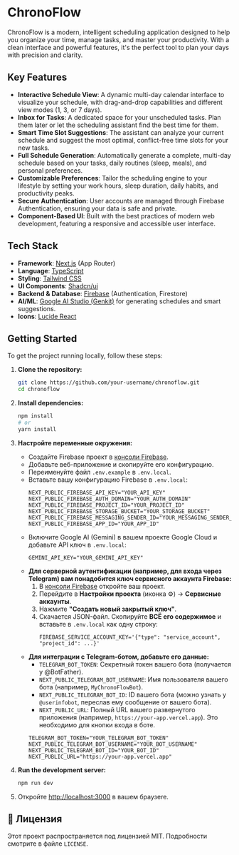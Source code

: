 
# ChronoFlow

ChronoFlow is a modern, intelligent scheduling application designed to help you organize your time, manage tasks, and master your productivity. With a clean interface and powerful features, it's the perfect tool to plan your days with precision and clarity.

## Key Features

- **Interactive Schedule View**: A dynamic multi-day calendar interface to visualize your schedule, with drag-and-drop capabilities and different view modes (1, 3, or 7 days).
- **Inbox for Tasks**: A dedicated space for your unscheduled tasks. Plan them later or let the scheduling assistant find the best time for them.
- **Smart Time Slot Suggestions**: The assistant can analyze your current schedule and suggest the most optimal, conflict-free time slots for your new tasks.
- **Full Schedule Generation**: Automatically generate a complete, multi-day schedule based on your tasks, daily routines (sleep, meals), and personal preferences.
- **Customizable Preferences**: Tailor the scheduling engine to your lifestyle by setting your work hours, sleep duration, daily habits, and productivity peaks.
- **Secure Authentication**: User accounts are managed through Firebase Authentication, ensuring your data is safe and private.
- **Component-Based UI**: Built with the best practices of modern web development, featuring a responsive and accessible user interface.

## Tech Stack

- **Framework**: [Next.js](https://nextjs.org/) (App Router)
- **Language**: [TypeScript](https://www.typescriptlang.org/)
- **Styling**: [Tailwind CSS](https://tailwindcss.com/)
- **UI Components**: [Shadcn/ui](https://ui.shadcn.com/)
- **Backend & Database**: [Firebase](https://firebase.google.com/) (Authentication, Firestore)
- **AI/ML**: [Google AI Studio (Genkit)](https://ai.google.dev/genkit) for generating schedules and smart suggestions.
- **Icons**: [Lucide React](https://lucide.dev/guide/packages/lucide-react)

## Getting Started

To get the project running locally, follow these steps:

1.  **Clone the repository:**
    ```bash
    git clone https://github.com/your-username/chronoflow.git
    cd chronoflow
    ```

2.  **Install dependencies:**
    ```bash
    npm install
    # or
    yarn install
    ```

3.  **Настройте переменные окружения:**
    *   Создайте Firebase проект в [консоли Firebase](https://console.firebase.google.com/).
    *   Добавьте веб-приложение и скопируйте его конфигурацию.
    *   Переименуйте файл `.env.example` в `.env.local`.
    *   Вставьте вашу конфигурацию Firebase в `.env.local`:
        ```.env
        NEXT_PUBLIC_FIREBASE_API_KEY="YOUR_API_KEY"
        NEXT_PUBLIC_FIREBASE_AUTH_DOMAIN="YOUR_AUTH_DOMAIN"
        NEXT_PUBLIC_FIREBASE_PROJECT_ID="YOUR_PROJECT_ID"
        NEXT_PUBLIC_FIREBASE_STORAGE_BUCKET="YOUR_STORAGE_BUCKET"
        NEXT_PUBLIC_FIREBASE_MESSAGING_SENDER_ID="YOUR_MESSAGING_SENDER_ID"
        NEXT_PUBLIC_FIREBASE_APP_ID="YOUR_APP_ID"
        ```
    *   Включите Google AI (Gemini) в вашем проекте Google Cloud и добавьте API ключ в `.env.local`:
        ```.env
        GEMINI_API_KEY="YOUR_GEMINI_API_KEY"
        ```
    *   **Для серверной аутентификации (например, для входа через Telegram) вам понадобится ключ сервисного аккаунта Firebase:**
        1.  В [консоли Firebase](https://console.firebase.google.com/) откройте ваш проект.
        2.  Перейдите в **Настройки проекта** (иконка ⚙️) -> **Сервисные аккаунты**.
        3.  Нажмите **"Создать новый закрытый ключ"**.
        4.  Скачается JSON-файл. Скопируйте **ВСЁ его содержимое** и вставьте в `.env.local` как одну строку:
            ```.env
            FIREBASE_SERVICE_ACCOUNT_KEY='{"type": "service_account", "project_id": ...}'
            ```
    *   **Для интеграции с Telegram-ботом, добавьте его данные:**
        - `TELEGRAM_BOT_TOKEN`: Секретный токен вашего бота (получается у @BotFather).
        - `NEXT_PUBLIC_TELEGRAM_BOT_USERNAME`: Имя пользователя вашего бота (например, `MyChronoFlowBot`).
        - `NEXT_PUBLIC_TELEGRAM_BOT_ID`: ID вашего бота (можно узнать у `@userinfobot`, переслав ему сообщение от вашего бота).
        - `NEXT_PUBLIC_URL`: Полный URL вашего развернутого приложения (например, `https://your-app.vercel.app`). Это необходимо для кнопки входа в боте.
        ```.env
        TELEGRAM_BOT_TOKEN="YOUR_TELEGRAM_BOT_TOKEN"
        NEXT_PUBLIC_TELEGRAM_BOT_USERNAME="YOUR_BOT_USERNAME"
        NEXT_PUBLIC_TELEGRAM_BOT_ID="YOUR_BOT_ID"
        NEXT_PUBLIC_URL="https://your-app.vercel.app"
        ```

4.  **Run the development server:**
    ```bash
    npm run dev
    ```

5.  Откройте [http://localhost:3000](http://localhost:3000) в вашем браузere.

## 📄 Лицензия

Этот проект распространяется под лицензией MIT. Подробности смотрите в файле `LICENSE`.
